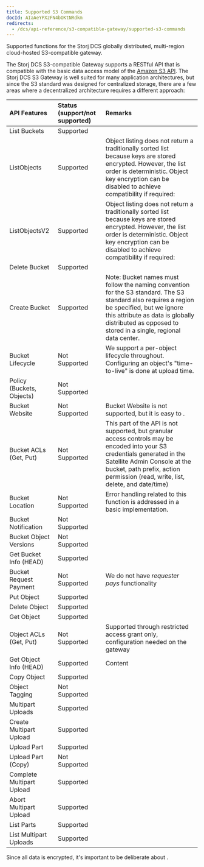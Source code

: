 ```yaml
---
title: Supported S3 Commands
docId: AIaAeYPXzFN4bOKtNRdkm
redirects:
  - /dcs/api-reference/s3-compatible-gateway/supported-s3-commands
---
```


Supported functions for the Storj DCS globally distributed, multi-region cloud-hosted S3-compatible gateway.

The Storj DCS S3-compatible Gateway supports a RESTful API that is compatible with the basic data access model of the [Amazon S3 API](http://docs.aws.amazon.com/AmazonS3/latest/API/APIRest.html).‌ The Storj DCS S3 Gateway is well suited for many application architectures, but since the S3 standard was designed for centralized storage, there are a few areas where a decentralized architecture requires a different approach:

| API Features              | **Status (support/not supported)** | **Remarks**                                                                                                                                                                                                                                          |
| :------------------------ | :--------------------------------- | :--------------------------------------------------------------------------------------------------------------------------------------------------------------------------------------------------------------------------------------------------- |
| List Buckets              | Supported                          |                                                                                                                                                                                                                                                      |
| ListObjects               | Supported                          | Object listing does not return a traditionally sorted list because keys are stored encrypted. However, the list order is deterministic. Object key encryption can be disabled to achieve compatibility if required: [](docId:sSBwV86liLJ--jeWCN1DB)  |
| ListObjectsV2             | Supported                          | Object listing does not return a traditionally sorted list because keys are stored encrypted. However, the list order is deterministic. Object key encryption can be disabled to achieve compatibility if required: [](docId:sSBwV86liLJ--jeWCN1DB)  |
| Delete Bucket             | Supported                          | ​                                                                                                                                                                                                                                                    |
| Create Bucket             | Supported                          | ​Note: Bucket names must follow the naming convention for the S3 standard. The S3 standard also requires a region be specified, but we ignore this attribute as data is globally distributed as opposed to stored in a single, regional data center. |
| Bucket Lifecycle          | Not Supported                      | ​We support a per-object lifecycle throughout. Configuring an object's "time-to-live" is done at upload time.                                                                                                                                        |
| Policy (Buckets, Objects) | Not Supported                      | ​                                                                                                                                                                                                                                                    |
| Bucket Website            | Not Supported                      | Bucket Website is not supported, but it is easy to .                                                                                                                                                                                                 |
| Bucket ACLs (Get, Put)    | Not Supported                      | This part of the API is not supported, but granular access controls may be encoded into your S3 credentials generated in the Satellite Admin Console at the bucket, path prefix, action permission (read, write, list, delete, and date/time)        |
| Bucket Location           | Not Supported                      | ​Error handling related to this function is addressed in a basic implementation.                                                                                                                                                                     |
| Bucket Notification       | Not Supported                      | ​                                                                                                                                                                                                                                                    |
| Bucket Object Versions    | Not Supported                      | ​                                                                                                                                                                                                                                                    |
| Get Bucket Info (HEAD)    | Supported                          | ​                                                                                                                                                                                                                                                    |
| Bucket Request Payment    | Not Supported                      | ​We do not have _requester pays_ functionality                                                                                                                                                                                                       |
| Put Object                | Supported                          |                                                                                                                                                                                                                                                      |
| Delete Object             | Supported                          | ​                                                                                                                                                                                                                                                    |
| Get Object                | Supported                          | ​                                                                                                                                                                                                                                                    |
| Object ACLs (Get, Put)    | Not Supported                      | Supported through restricted access grant only, configuration needed on the gateway                                                                                                                                                                  |
| Get Object Info (HEAD)    | Supported                          | ​Content                                                                                                                                                                                                                                             |
| Copy Object               | Supported                          |                                                                                                                                                                                                                                                      |
| Object Tagging            | Not Supported                      |                                                                                                                                                                                                                                                      |
| Multipart Uploads         | Supported                          |                                                                                                                                                                                                                                                      |
| Create Multipart Upload   | Supported                          |                                                                                                                                                                                                                                                      |
| Upload Part               | Supported                          |                                                                                                                                                                                                                                                      |
| Upload Part (Copy)        | Not Supported                      |                                                                                                                                                                                                                                                      |
| Complete Multipart Upload | Supported                          |                                                                                                                                                                                                                                                      |
| Abort Multipart Upload    | Supported                          |                                                                                                                                                                                                                                                      |
| List Parts                | Supported                          |                                                                                                                                                                                                                                                      |
| List Multipart Uploads    | Supported                          |                                                                                                                                                                                                                                                      |

Since all data is encrypted, it's important to be deliberate about [](docId:DUfoyppOZA756jGFgj9qw).
